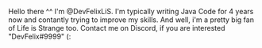 Hello there ^^ 
I'm @DevFelixLiS. I'm typically writing Java Code for 4 years now and contantly trying to improve my skills. 
And well, i'm a pretty big fan of Life is Strange too. 
Contact me on Discord, if you are interested "DevFelix#9999" (:

